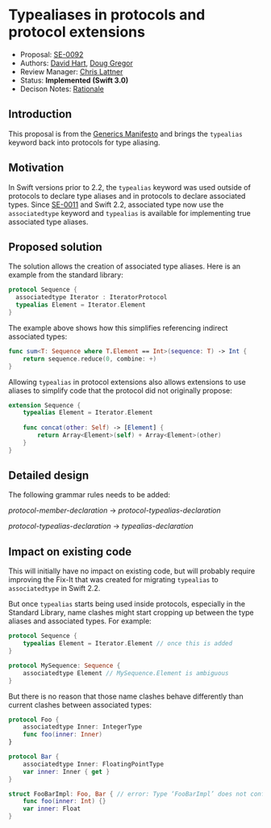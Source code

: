 # Typealiases in protocols and protocol extensions

* Proposal: [SE-0092](0092-typealiases-in-protocols.md)
* Authors: [David Hart](https://github.com/hartbit), [Doug Gregor](https://github.com/DougGregor)
* Review Manager: [Chris Lattner](http://github.com/lattner)
* Status: **Implemented (Swift 3.0)**
* Decison Notes: [Rationale](https://lists.swift.org/pipermail/swift-evolution/Week-of-Mon-20160516/017742.html)

## Introduction

This proposal is from the [Generics Manifesto](https://github.com/apple/swift/blob/master/docs/GenericsManifesto.md) and brings the `typealias` keyword back into protocols for type aliasing.

## Motivation

In Swift versions prior to 2.2, the `typealias` keyword was used outside of protocols to declare type aliases and in protocols to declare associated types. Since [SE-0011](0011-replace-typealias-associated.md) and Swift 2.2, associated type now use the `associatedtype` keyword and `typealias` is available for implementing true associated type aliases. 

## Proposed solution

The solution allows the creation of associated type aliases. Here is an example from the standard library:

```swift
protocol Sequence {
  associatedtype Iterator : IteratorProtocol
  typealias Element = Iterator.Element
}
```

The example above shows how this simplifies referencing indirect associated types:

```swift
func sum<T: Sequence where T.Element == Int>(sequence: T) -> Int {
    return sequence.reduce(0, combine: +)
}
```

Allowing `typealias` in protocol extensions also allows extensions to use aliases to simplify code that the protocol did not originally propose:

```swift
extension Sequence {
    typealias Element = Iterator.Element
    
    func concat(other: Self) -> [Element] {
        return Array<Element>(self) + Array<Element>(other)
    }
}
```

## Detailed design

The following grammar rules needs to be added:

*protocol-member-declaration* → *protocol-typealias-declaration*

*protocol-typealias-declaration* → *typealias-declaration*

## Impact on existing code

This will initially have no impact on existing code, but will probably require improving the Fix-It that was created for migrating `typealias` to `associatedtype` in Swift 2.2.

But once `typealias` starts being used inside protocols, especially in the Standard Library, name clashes might start cropping up between the type aliases and associated types. For example:

```swift
protocol Sequence {
    typealias Element = Iterator.Element // once this is added
}

protocol MySequence: Sequence {
    associatedtype Element // MySequence.Element is ambiguous
}
```

But there is no reason that those name clashes behave differently than current clashes between associated types:

```swift
protocol Foo {
    associatedtype Inner: IntegerType
    func foo(inner: Inner)
}

protocol Bar {
    associatedtype Inner: FloatingPointType
    var inner: Inner { get }
}

struct FooBarImpl: Foo, Bar { // error: Type ‘FooBarImpl’ does not conform to protocol ‘Bar'
    func foo(inner: Int) {}
    var inner: Float
}
```